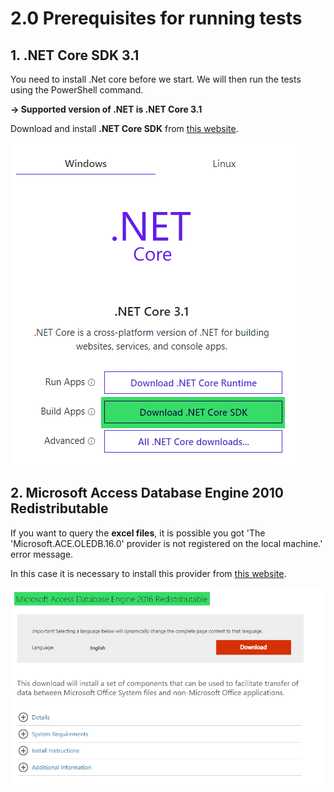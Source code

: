 # 2.0 Prerequisites for running tests

## 1.  .NET Core SDK 3.1

You need to install .Net core before we start. We will then run the
tests using the PowerShell command.

**-\> Supported version of .NET is .NET Core 3.1**

Download and install **.NET Core SDK** from [this website](https://dotnet.microsoft.com/download).

![.NET Core](Images/media/image1.png)

## 2.  Microsoft Access Database Engine 2010 Redistributable

If you want to query the **excel files**, it is possible you got \'The
\'Microsoft.ACE.OLEDB.16.0\' provider is not registered on the local
machine.\' error message.

In this case it is necessary to install this provider from [this website](https://www.microsoft.com/en-us/download/details.aspx?id=54920).

![Provider](Images/media/image2.png)